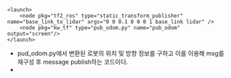 ```Linux
<launch>
    <node pkg="tf2_ros" type="static_transform_publisher" name="base_link_to_lidar" args="0 0 0.1 0 0 0 1 base_link lidar" />
    <node pkg="kw_tf" type="pub_odom.py" name="pub_odom" output="screen"/>
</launch>
```
- pud_odom.py에서 변환된 로봇의 위치 및 방향 정보를 구하고 이를 이용해 msg를 재구성 후 message publish하는 코드이다.
- 
